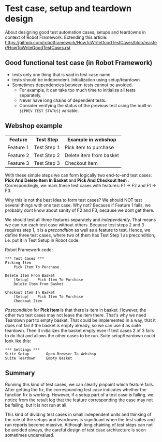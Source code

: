 # Test case, setup and teardown design
About designing good test automation cases, setups and teardowns in context of Robot Framework. Extending this article: https://github.com/robotframework/HowToWriteGoodTestCases/blob/master/HowToWriteGoodTestCases.rst

## Good functional test case (in Robot Framework)

- tests only one thing that is said in test case name
- tests should be independent. Initialization using setup/teardown
- Sometimes dependencies between tests cannot be avoided.
  - For example, it can take too much time to initialize all tests separately.
  - Never have long chains of dependent tests.
  - Consider verifying the status of the previous test using the built-in
    `${PREV TEST STATUS}` variable.

## Webshop example
<table style="width:100%">
  <tr>
    <th>Feature</th>
    <th>Test Step</th>
    <th>Example in webshop</th>
  </tr>
  <tr>
    <td>Feature 1</td>
    <td>Test Step 1</td>
    <td>Pick item to purchase</td>
  </tr>
  <tr>
    <td>Feature 2</td>
    <td>Test Step 2</td>
    <td>Delete item from basket</td>
  </tr>
  <tr>
    <td>Feature 3</td>
    <td>Test Step 3</td>
    <td>Checkout item</td>
  </tr>
</table>

With these simple steps we can form logically two end-to-end test cases: <b> Pick And Delete Item In Basket </b> and <b> Pick And Checkout Item </b>. Correspondingly, we mark these test cases with features: F1 -> F2 and F1 -> F3. 

Why this is not the best idea to form test cases? We should NOT test several things with one test case. Why not? Because if Feature 1 fails, we probably dont know about sanity of F2 and F3, because we dont get there. 

We should test all three features separately and <i>independently</i>. That means we can run each test case without others. Because test steps 2 and 3 requires step 1, it is a <i>precondition</i> as well as a feature to test. Hence, we define three test cases, where two of them has Test Step 1 as precondition, i.e. put it in Test Setup in Robot code. 

Robot Framework code:

    *** Test Cases ***
    Picking Item
        Pick Item To Purchase
  
    Delete Item From Basket
        [Setup]    Pick Item To Purchase
        Delete Item From Basket

    Checkout Item In Basket
        [Setup]    Pick Item To Purchase
        Checkout Item

<i>Postcondition</i> for <b> Pick Item </b> is that there is item in basket. However, the other two test cases may not leave the item there. That's why we need Teardown part to empty basket. That could be implemented in a way, that it does not fail if the basket is empty already, so we can use it as suite teardown. Then it initializes the basket empty even if test cases 2 of 3 fails to do that and allows the other cases to be run. Suite setup/teardown could look like this: 

    *** Settings ***
    Suite Setup        Open Browser To Webshop
    Suite Teardown     Empty Basket

## Summary

Running this kind of test cases, we can clearly pinpoint which feature fails. After getting the fix, the corresponding test case indicates whether the function fix is working. However, if a setup part of a test case is failing, we notice from the result log that the feature corresponding the case may not be failing, but it is not run at all. 

This kind of dividing test cases in small independent units and thinking of the role of the setups and teardowns is significant when the test suites and run reports become massive. Although long chaining of test steps can not be avoided always, the careful design of test case architecture is seen sometimes undervalued. 
